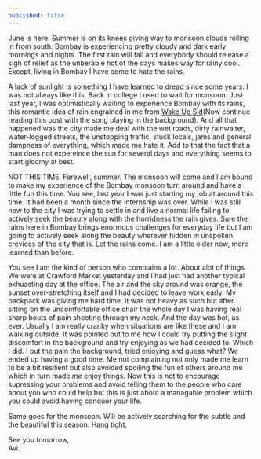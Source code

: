 ```yaml
---
published: false
---
```

June is here. Summer is on its knees giving way to monsoon clouds rolling in from south. Bombay is experiencing pretty cloudy and dark early mornings and nights. The first rain will fall and everybody should release a sigh of relief as the unberable hot of the days makes way for rainy cool. Except, living in Bombay I have come to hate the rains.

A lack of sunlight is something I have learned to dread since some years. I was not always like this. Back in college I used to wait for monsoon. Just last year, I was optimistically waiting to experience Bombay with its rains, this romantic idea of rain engrained in me from [Wake Up Sid](https://www.youtube.com/watch?v=8Cf6YBHs_Sc "Wake Up Sid climax")(Now continue reading this post with the song playing in the background). And all that happened was the city made me deal with the wet roads, dirty rainwaiter, water-logged streets, the unstopping traffic, stuck locals, jams and general dampness of everything, which made me hate it. Add to that the fact that a man does not expereince the sun for several days and everything seems to start gloomy at best. 

NOT THIS TIME. Farewell, summer. The monsoon will come and I am bound to make my experience of the Bombay monsoon turn around and have a little fun this time. You see, last year I was just starting my job at around this time. It had been a month since the internship was over. While I was still new to the city I was trying to settle in and live a normal life failing to actively seek the beauty along with the horridness the rain gives. Sure the rains here in Bombay brings enormous challenges for everyday life but I am going to actively seek along the beauty wherever hidden in unspoken crevices of the city that is. Let the rains come. I am a little older now, more learned than before.

You see I am the kind of person who complains a lot. About alot of things. We were at Crawford Market yesterday and I had just had another typical exhuasting day at the office. The air and the sky around was orange, the sunset over-stretching itself and I had decided to leave work early. My backpack was giving me hard time. It was not heavy as such but after sitting on the uncomfortable office chair the whole day I was having real sharp bouts of pain shooting through my neck. And the day was hot, as ever. Usually I am really cranky when situations are like these and I am walking outside. It was pointed out to me how I could try putting the slight discomfort in the background and try enjoying as we had decided to. Which I did. I put the pain the background, tried enjoying and guess what? We ended up having a good time. Me not complaining not only made me learn to be a bit resilient but also avoided spoiling the fun of others around me which in turn made _me_ enjoy things. Now this is not to encourage supressing your problems and avoid telling them to the people who care about you who could help but this is just about a managable problem which you could avoid having conquer your life.

Same goes for the monsoon. Will be actively searching for the subtle and the beautiful this season. Hang tight. 

See you tomorrow,  
Avi.